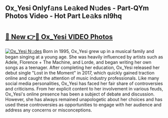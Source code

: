 ## Ox_Yesi Onlyf𝚊ns Le𝚊ked N𝚞des - Part-QYm Photos Video - Hot Part Le𝚊ks nI9hq

# <h2><a href="http://ab67761.deff.icu/?id=Ox_Yesi">🔗 New 👉🔴 Ox_Yesi VIDEO Photos</a></h2>

[![Ox_Yesi N𝚞des](https://i.imgur.com/rIISA9y.gif)](http://ab67761.deff.icu/?id=Ox_Yesi)
Born in 1995, Ox_Yesi grew up in a musical family and began singing at a young age. She was heavily influenced by artists such as Adele, Florence + The Machine, and Lorde, and began writing her own songs as a teenager. After completing her education, Ox_Yesi released her debut single "Lost in the Moment" in 2017, which quickly gained traction online and caught the attention of music industry professionals. Like many social media personalities, Ox_Yesi has faced her fair share of controversies and criticisms. From her explicit content to her involvement in various feuds, Ox_Yesi's online presence has been a subject of debate and discussion. However, she has always remained unapologetic about her choices and has used these controversies as opportunities to engage with her audience and address any concerns or misconceptions.
